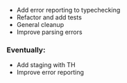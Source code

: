 - Add error reporting to typechecking
- Refactor and add tests
- General cleanup
- Improve parsing errors

### Eventually:
- Add staging with TH
- Improve error reporting